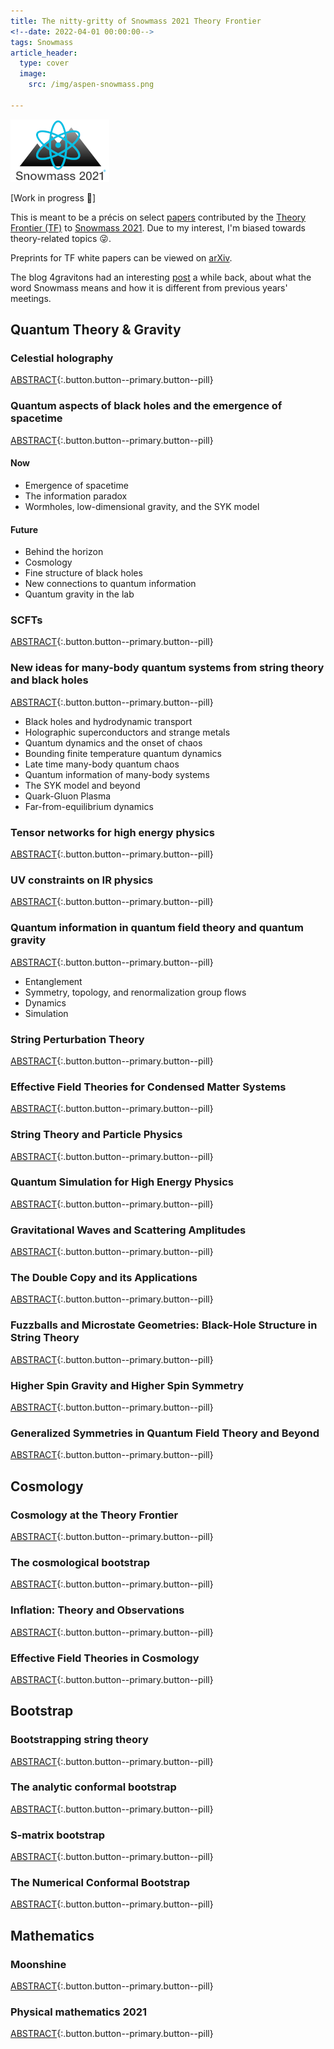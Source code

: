 ```yaml
---
title: The nitty-gritty of Snowmass 2021 Theory Frontier
<!--date: 2022-04-01 00:00:00-->
tags: Snowmass
article_header: 
  type: cover
  image: 
    src: /img/aspen-snowmass.png
    
---
```


![Snowmass2021](/img/snowmass21.png)

\[Work in progress 🚧\]

This is meant to be a précis on select [papers](https://snowmass21.org/submissions/tf) contributed by the [Theory Frontier (TF)](https://snowmass21.org/theory/start) to [Snowmass 2021](https://snowmass21.org/). Due to my interest, I'm biased towards theory-related topics 😜.

<!--more-->

Preprints for TF white papers can be viewed on [arXiv](https://arxiv.org/search/advanced?advanced=&terms-0-operator=AND&terms-0-term=snowmass+&terms-0-field=all&classification-physics=y&classification-physics_archives=hep-th&classification-include_cross_list=include&date-year=&date-filter_by=date_range&date-from_date=2021&date-to_date=2022&date-date_type=submitted_date&abstracts=show&size=200&order=-announced_date_first).

The blog 4gravitons had an interesting [post](https://4gravitons.com/2022/03/18/of-snowmass-and-sagex/) a while back, about what the word Snowmass means and how it is different from previous years' meetings.


## Quantum Theory & Gravity
### Celestial holography 
[ABSTRACT](https://arxiv.org/abs/2111.11392){:.button.button--primary.button--pill}
### Quantum aspects of black holes and the emergence of spacetime 
[ABSTRACT](https://arxiv.org/abs/2201.03096){:.button.button--primary.button--pill}
#### Now
- Emergence of spacetime
- The information paradox
- Wormholes, low-dimensional gravity, and the SYK model

#### Future
- Behind the horizon 
- Cosmology 
- Fine structure of black holes 
- New connections to quantum information 
- Quantum gravity in the lab

### SCFTs 
[ABSTRACT](https://arxiv.org/abs/2202.07683){:.button.button--primary.button--pill}
### New ideas for many-body quantum systems from string theory and black holes 
[ABSTRACT](https://arxiv.org/abs/2203.04718){:.button.button--primary.button--pill}
- Black holes and hydrodynamic transport
- Holographic superconductors and strange metals 
- Quantum dynamics and the onset of chaos
- Bounding finite temperature quantum dynamics 
- Late time many-body quantum chaos 
- Quantum information of many-body systems 
- The SYK model and beyond 
- Quark-Gluon Plasma 
- Far-from-equilibrium dynamics

### Tensor networks for high energy physics 
[ABSTRACT](https://arxiv.org/abs/2203.04902){:.button.button--primary.button--pill}
### UV constraints on IR physics 
[ABSTRACT](https://arxiv.org/abs/2203.06805){:.button.button--primary.button--pill}
### Quantum information in quantum field theory and quantum gravity 
[ABSTRACT](https://arxiv.org/abs/2203.07117){:.button.button--primary.button--pill}
- Entanglement
- Symmetry, topology, and renormalization group flows
- Dynamics
- Simulation

### String Perturbation Theory
[ABSTRACT](https://arxiv.org/abs/2203.09099){:.button.button--primary.button--pill}
### Effective Field Theories for Condensed Matter Systems
[ABSTRACT](https://arxiv.org/abs/2203.10110){:.button.button--primary.button--pill}
### String Theory and Particle Physics
[ABSTRACT](https://arxiv.org/abs/2204.01742){:.button.button--primary.button--pill}
### Quantum Simulation for High Energy Physics
[ABSTRACT](https://arxiv.org/abs/2204.03381){:.button.button--primary.button--pill}
### Gravitational Waves and Scattering Amplitudes
[ABSTRACT](https://arxiv.org/abs/2204.05194){:.button.button--primary.button--pill}
### The Double Copy and its Applications
[ABSTRACT](https://arxiv.org/abs/2204.06547){:.button.button--primary.button--pill}
### Fuzzballs and Microstate Geometries: Black-Hole Structure in String Theory
[ABSTRACT](https://arxiv.org/abs/2204.13113){:.button.button--primary.button--pill}
### Higher Spin Gravity and Higher Spin Symmetry
[ABSTRACT](https://arxiv.org/abs/2205.01567){:.button.button--primary.button--pill}
### Generalized Symmetries in Quantum Field Theory and Beyond
[ABSTRACT](https://arxiv.org/abs/2205.09545){:.button.button--primary.button--pill}




## Cosmology
### Cosmology at the Theory Frontier 
[ABSTRACT](https://arxiv.org/abs/2203.07629){:.button.button--primary.button--pill}
### The cosmological bootstrap
[ABSTRACT](https://arxiv.org/abs/2203.08121){:.button.button--primary.button--pill}
### Inflation: Theory and Observations
[ABSTRACT](https://arxiv.org/abs/2203.08128){:.button.button--primary.button--pill}
### Effective Field Theories in Cosmology
[ABSTRACT](https://arxiv.org/abs/2203.08232){:.button.button--primary.button--pill}



## Bootstrap
### Bootstrapping string theory 
[ABSTRACT](https://arxiv.org/abs/2202.07163){:.button.button--primary.button--pill}
### The analytic conformal bootstrap 
[ABSTRACT](https://arxiv.org/abs/2202.11012){:.button.button--primary.button--pill}
### S-matrix bootstrap 
[ABSTRACT](https://arxiv.org/abs/2203.02421){:.button.button--primary.button--pill}
### The Numerical Conformal Bootstrap
[ABSTRACT](https://arxiv.org/abs/2203.08117){:.button.button--primary.button--pill}



## Mathematics
### Moonshine 
[ABSTRACT](https://arxiv.org/abs/2201.13321){:.button.button--primary.button--pill}
### Physical mathematics 2021 
[ABSTRACT](https://arxiv.org/abs/2203.05078){:.button.button--primary.button--pill}
